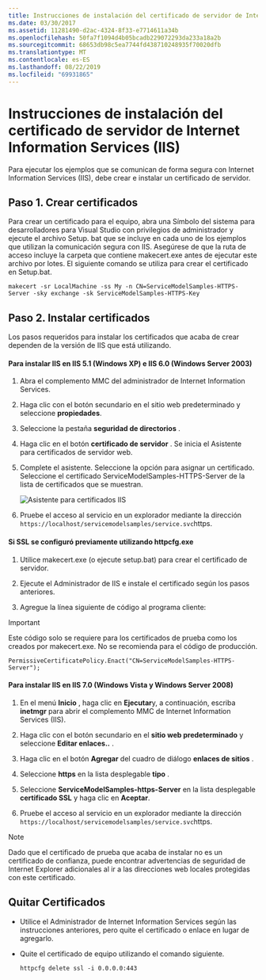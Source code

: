 ```yaml
---
title: Instrucciones de instalación del certificado de servidor de Internet Information Services (IIS)
ms.date: 03/30/2017
ms.assetid: 11281490-d2ac-4324-8f33-e7714611a34b
ms.openlocfilehash: 50fa7f1094d4b05bcadb229072293da233a18a2b
ms.sourcegitcommit: 68653db98c5ea7744fd438710248935f70020dfb
ms.translationtype: MT
ms.contentlocale: es-ES
ms.lasthandoff: 08/22/2019
ms.locfileid: "69931865"
---
```

# <a name="internet-information-services-iis-server-certificate-installation-instructions"></a>Instrucciones de instalación del certificado de servidor de Internet Information Services (IIS)
Para ejecutar los ejemplos que se comunican de forma segura con Internet Information Services (IIS), debe crear e instalar un certificado de servidor.  
  
## <a name="step-1-creating-certificates"></a>Paso 1. Crear certificados  
 Para crear un certificado para el equipo, abra una Símbolo del sistema para desarrolladores para Visual Studio con privilegios de administrador y ejecute el archivo Setup. bat que se incluye en cada uno de los ejemplos que utilizan la comunicación segura con IIS. Asegúrese de que la ruta de acceso incluye la carpeta que contiene makecert.exe antes de ejecutar este archivo por lotes. El siguiente comando se utiliza para crear el certificado en Setup.bat.  
  
```  
makecert -sr LocalMachine -ss My -n CN=ServiceModelSamples-HTTPS-Server -sky exchange -sk ServiceModelSamples-HTTPS-Key  
```  
  
## <a name="step-2-installing-certificates"></a>Paso 2. Instalar certificados  
 Los pasos requeridos para instalar los certificados que acaba de crear dependen de la versión de IIS que está utilizando.  
  
#### <a name="to-install-iis-on-iis-51-windows-xp-and-iis-60-windows-server-2003"></a>Para instalar IIS en IIS 5.1 (Windows XP) e IIS 6.0 (Windows Server 2003)  
  
1. Abra el complemento MMC del administrador de Internet Information Services.  
  
2. Haga clic con el botón secundario en el sitio web predeterminado y seleccione **propiedades**.  
  
3. Seleccione la pestaña **seguridad de directorios** .  
  
4. Haga clic en el botón **certificado de servidor** . Se inicia el Asistente para certificados de servidor web.  
  
5. Complete el asistente. Seleccione la opción para asignar un certificado. Seleccione el certificado ServiceModelSamples-HTTPS-Server de la lista de certificados que se muestran.  
  
     ![Asistente para certificados IIS](../../../../docs/framework/wcf/samples/media/iiscertificate-wizard.GIF "IISCertificate_Wizard")  
  
6. Pruebe el acceso al servicio en un explorador mediante la dirección `https://localhost/servicemodelsamples/service.svc`https.  
  
#### <a name="if-ssl-was-previously-configured-by-using-httpcfgexe"></a>Si SSL se configuró previamente utilizando httpcfg.exe  
  
1. Utilice makecert.exe (o ejecute setup.bat) para crear el certificado de servidor.  
  
2. Ejecute el Administrador de IIS e instale el certificado según los pasos anteriores.  
  
3. Agregue la línea siguiente de código al programa cliente:  
  
> [!IMPORTANT]
>  Este código solo se requiere para los certificados de prueba como los creados por makecert.exe. No se recomienda para el código de producción.  
  
```  
PermissiveCertificatePolicy.Enact("CN=ServiceModelSamples-HTTPS-Server");  
```  
  
#### <a name="to-install-iis-on-iis-70-windows-vista-and-windows-server-2008"></a>Para instalar IIS en IIS 7.0 (Windows Vista y Windows Server 2008)  
  
1. En el menú **Inicio** , haga clic en **Ejecutar**y, a continuación, escriba **inetmgr** para abrir el complemento MMC de Internet Information Services (IIS).  
  
2. Haga clic con el botón secundario en el **sitio web predeterminado** y seleccione **Editar enlaces..** .  
  
3. Haga clic en el botón **Agregar** del cuadro de diálogo **enlaces de sitios** .  
  
4. Seleccione **https** en la lista desplegable **tipo** .  
  
5. Seleccione **ServiceModelSamples-https-Server** en la lista desplegable **certificado SSL** y haga clic en **Aceptar**.  
  
6. Pruebe el acceso al servicio en un explorador mediante la dirección `https://localhost/servicemodelsamples/service.svc`https.  
  
> [!NOTE]
> Dado que el certificado de prueba que acaba de instalar no es un certificado de confianza, puede encontrar advertencias de seguridad de Internet Explorer adicionales al ir a las direcciones web locales protegidas con este certificado.  
  
## <a name="removing-certificates"></a>Quitar Certificados  
  
- Utilice el Administrador de Internet Information Services según las instrucciones anteriores, pero quite el certificado o enlace en lugar de agregarlo.  
  
- Quite el certificado de equipo utilizando el comando siguiente.  
  
    ```  
    httpcfg delete ssl -i 0.0.0.0:443  
    ```
